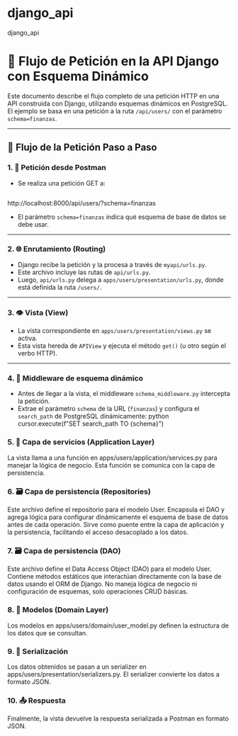 # django_api
django_api


# 📘 Flujo de Petición en la API Django con Esquema Dinámico

Este documento describe el flujo completo de una petición HTTP en una API construida con Django, utilizando esquemas dinámicos en PostgreSQL. El ejemplo se basa en una petición a la ruta `/api/users/` con el parámetro `schema=finanzas`.

---

## 🔄 Flujo de la Petición Paso a Paso

### 1. 📨 Petición desde Postman
- Se realiza una petición GET a:
  ```
http://localhost:8000/api/users/?schema=finanzas

- El parámetro `schema=finanzas` indica qué esquema de base de datos se debe usar.

---

### 2. 🌐 Enrutamiento (Routing)
- Django recibe la petición y la procesa a través de `myapi/urls.py`.
- Este archivo incluye las rutas de `api/urls.py`.
- Luego, `api/urls.py` delega a `apps/users/presentation/urls.py`, donde está definida la ruta `/users/`.

---

### 3. 👁️ Vista (View)
- La vista correspondiente en `apps/users/presentation/views.py` se activa.
- Esta vista hereda de `APIView` y ejecuta el método `get()` (u otro según el verbo HTTP).

---

### 4. 🧩 Middleware de esquema dinámico
- Antes de llegar a la vista, el middleware `schema_middleware.py` intercepta la petición.
- Extrae el parámetro `schema` de la URL (`finanzas`) y configura el `search_path` de PostgreSQL dinámicamente:
python
cursor.execute(f"SET search_path TO {schema}")

### 5. 🧠 Capa de servicios (Application Layer)
La vista llama a una función en apps/users/application/services.py para manejar la lógica de negocio.
Esta función se comunica con la capa de persistencia.

### 6. 🗃️ Capa de persistencia (Repositories)
Este archivo define el repositorio para el modelo User.
Encapsula el DAO y agrega lógica para configurar dinámicamente el esquema de base de datos antes de cada operación.
Sirve como puente entre la capa de aplicación y la persistencia, facilitando el acceso desacoplado a los datos.

### 7. 🗃️ Capa de persistencia (DAO)
Este archivo define el Data Access Object (DAO) para el modelo User.
Contiene métodos estáticos que interactúan directamente con la base de datos usando el ORM de Django.
No maneja lógica de negocio ni configuración de esquemas, solo operaciones CRUD básicas.

### 8. 🧱 Modelos (Domain Layer)
Los modelos en apps/users/domain/user_model.py definen la estructura de los datos que se consultan.

### 9. 🔄 Serialización
Los datos obtenidos se pasan a un serializer en apps/users/presentation/serializers.py.
El serializer convierte los datos a formato JSON.

### 10. 📤 Respuesta
Finalmente, la vista devuelve la respuesta serializada a Postman en formato JSON.